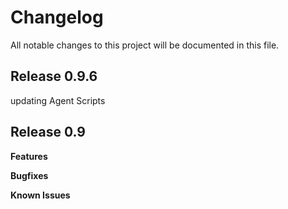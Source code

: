# Changelog

All notable changes to this project will be documented in this file.

## Release 0.9.6

updating Agent Scripts

## Release 0.9

**Features**

**Bugfixes**

**Known Issues**
